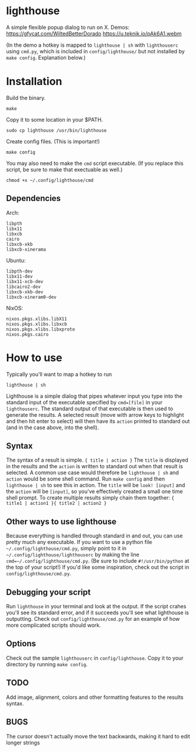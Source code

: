 # lighthouse
A simple flexible popup dialog to run on X. Demos: https://gfycat.com/WiltedBetterDorado https://u.teknik.io/pAk6A1.webm

(In the demo a hotkey is mapped to `lighthouse | sh` with `lighthouserc` using `cmd.py`, which is included in `config/lighthouse/` but not installed by `make config`. Explanation below.)
# Installation

Build the binary.

    make

Copy it to some location in your $PATH.

    sudo cp lighthouse /usr/bin/lighthouse

Create config files. (This is important!)

    make config
    
You may also need to make the `cmd` script executable.  (If you replace this script, be sure to make that exectuable as well.)

    chmod +x ~/.config/lighthouse/cmd

Dependencies
---

Arch:

    libpth
    libx11
    libxcb
    cairo
    libxcb-xkb
    libxcb-xinerama

Ubuntu:

    libpth-dev
    libx11-dev
    libx11-xcb-dev
    libcairo2-dev
    libxcb-xkb-dev
    libxcb-xineram0-dev

NixOS:

    nixos.pkgs.xlibs.libX11
    nixos.pkgs.xlibs.libxcb
    nixos.pkgs.xlibs.libxproto
    nixos.pkgs.cairo

# How to use
Typically you'll want to map a hotkey to run

    lighthouse | sh

Lighthouse is a simple dialog that pipes whatever input you type into
the standard input of the executable specified by `cmd=[file]` in your
`lighthouserc`. The standard output of that executable is then used to
generate the results.  A selected result (move with arrow keys to highlight
and then hit enter to select) will then have its `action`
printed to standard out (and in the case above, into the shell).

Syntax
---
The syntax of a result is simple.
`{ title | action }`
The `title` is displayed in the results and the `action` is written to standard out
when that result is selected.  A common use case would therefore be
`lighthouse | sh` and `action` would be some shell command.  Run `make config` and then
`lighthouse | sh` to see this in action.  The `title` will be `look! [input]` and the
`action` will be `[input]`, so you've effectively created a small one time shell prompt.
To create multiple results simply chain them together: `{ title1 | action1 }{ title2 | action2 }`

Other ways to use lighthouse
---
Because everything is handled through standard in and out, you can use pretty much any
executable.  If you want to use a python file `~/.config/lighthouse/cmd.py`, simply point to it in `~/.config/lighthouse/lighthouserc`
by making the line `cmd=~/.config/lighthouse/cmd.py`.  (Be sure to include `#!/usr/bin/python` at the top of your script!)  If you'd like some inspiration, check out the script in `config/lighthouse/cmd.py`.

Debugging your script
---
Run `lighthouse` in your terminal and look at the output.  If the script crahes you'll see its
standard error, and if it succeeds you'll see what lighthouse is outputting.  Check out
`config/lighthouse/cmd.py` for an example of how more complicated scripts should work.

Options
---
Check out the sample `lighthouserc` in `config/lighthouse`.  Copy it to your directory by
running `make config`.

TODO
---
Add image, alignment, colors and other formatting features to the results syntax.

BUGS
---
The cursor doesn't actually move the text backwards, making it hard to edit longer strings
